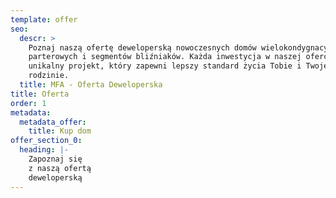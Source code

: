 ```yaml
---
template: offer
seo:
  descr: >
    Poznaj naszą ofertę deweloperską nowoczesnych domów wielokondygnacyjnych,
    parterowych i segmentów bliźniaków. Każda inwestycja w naszej ofercie to
    unikalny projekt, który zapewni lepszy standard życia Tobie i Twojej
    rodzinie.
  title: MFA - Oferta Deweloperska
title: Oferta
order: 1
metadata:
  metadata_offer:
    title: Kup dom
offer_section_0:
  heading: |-
    Zapoznaj się
    z naszą ofertą
    deweloperską
---
```


